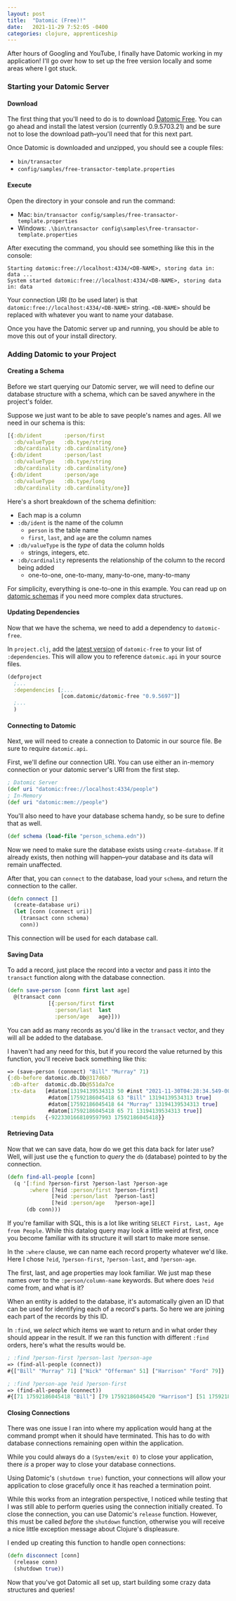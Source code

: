```yaml
---
layout: post
title:  "Datomic (Free)!"
date:   2021-11-29 7:52:05 -0400
categories: clojure, apprenticeship
---
```


After hours of Googling and YouTube, I finally have Datomic working in my application!
I'll go over how to set up the free version locally and some areas where I got stuck.

### Starting your Datomic Server

#### Download

The first thing that you'll need to do is to download 
[Datomic Free][datomic-download]. You can go ahead and install the latest version 
(currently 0.9.5703.21) and be sure not to lose the download path–you'll need that 
for this next part.

Once Datomic is downloaded and unzipped, you should see a couple files:
- `bin/transactor`
- `config/samples/free-transactor-template.properties`

#### Execute

Open the directory in your console and run the command:
- Mac: `bin/transactor config/samples/free-transactor-template.properties`
- Windows: `.\bin\transactor config\samples\free-transactor-template.properties`

After executing the command, you should see something like this in the console:
````
Starting datomic:free://localhost:4334/<DB-NAME>, storing data in: data ...
System started datomic:free://localhost:4334/<DB-NAME>, storing data in: data
````

Your connection URI (to be used later) is that 
`datomic:free://localhost:4334/<DB-NAME>` string. `<DB-NAME>` should be replaced with
whatever you want to name your database.

Once you have the Datomic server up and running, you should be able to move this out of
your install directory.

### Adding Datomic to your Project

#### Creating a Schema

Before we start querying our Datomic server, we will need to define our database 
structure with a schema, which can be saved anywhere in the project's folder. 

Suppose we just want to be able to save people's names and ages. 
All we need in our schema is this:

````clojure
[{:db/ident       :person/first
  :db/valueType   :db.type/string
  :db/cardinality :db.cardinality/one}
 {:db/ident       :person/last
  :db/valueType   :db.type/string
  :db/cardinality :db.cardinality/one}
 {:db/ident       :person/age
  :db/valueType   :db.type/long
  :db/cardinality :db.cardinality/one}]
````

Here's a short breakdown of the schema definition:
- Each map is a column
- `:db/ident` is the name of the column
  - `person` is the table name
  - `first`, `last`, and `age` are the column names
- `:db/valueType` is the _type_ of data the column holds
  - strings, integers, etc.
- `:db/cardinality` represents the relationship of the column to the record being added
  - one-to-one, one-to-many, many-to-one, many-to-many

For simplicity, everything is one-to-one in this example. You can read up on 
[datomic schemas][datomic-schema] if you need more complex data structures.

#### Updating Dependencies

Now that we have the schema, we need to add a dependency to `datomic-free`.

In `project.clj`, add the [latest version][datomic-clojars] of `datomic-free` to your
list of `:dependencies`. This will allow you to reference `datomic.api` in your source files.

````clojure
(defproject 
  ;...
  :dependencies [;...
                 [com.datomic/datomic-free "0.9.5697"]]
  ;...
  )
````

#### Connecting to Datomic

Next, we will need to create a connection to Datomic in our source file.
Be sure to require `datomic.api`.

First, we'll define our connection URI. You can use either an in-memory 
connection or your datomic server's URI from the first step.

````clojure
; Datomic Server
(def uri "datomic:free://localhost:4334/people")
; In-Memory
(def uri "datomic:mem://people")
````

You'll also need to have your database schema handy, so be sure to define that as well.

````clojure
(def schema (load-file "person_schema.edn"))
````

Now we need to make sure the database exists using `create-database`. If it already exists, 
then nothing will happen–your database and its data will remain unaffected.

After that, you can `connect` to the database, load your `schema`, 
and return the connection to the caller. 

````clojure
(defn connect []
  (create-database uri)
  (let [conn (connect uri)]
    (transact conn schema)
    conn))
````

This connection will be used for each database call.

#### Saving Data

To add a record, just place the record into a vector and pass it into 
the `transact` function along with the database connection.

````clojure
(defn save-person [conn first last age]
  @(transact conn
             [{:person/first first
               :person/last  last
               :person/age   age}]))
````

You can add as many records as you'd like in the `transact` vector, 
and they will all be added to the database.

I haven't had any need for this, but if you record the value returned by this function,
you'll receive back something like this:

````clojure
=> (save-person (connect) "Bill" "Murray" 71)
{:db-before datomic.db.Db@317d6b7 
 :db-after  datomic.db.Db@551da7ce
 :tx-data   [#datom[13194139534313 50 #inst "2021-11-30T04:28:34.549-00:00" 13194139534313 true] 
             #datom[17592186045418 63 "Bill" 13194139534313 true] 
             #datom[17592186045418 64 "Murray" 13194139534313 true] 
             #datom[17592186045418 65 71 13194139534313 true]]
 :tempids   {-9223301668109597993 17592186045418}}
````

#### Retrieving Data

Now that we can save data, how do we get this data back for later use?
Well, will just use the `q` function to _query_ the `db` (database) pointed to by the connection.

````clojure
(defn find-all-people [conn]
  (q '[:find ?person-first ?person-last ?person-age
       :where [?eid :person/first ?person-first]
              [?eid :person/last  ?person-last]
              [?eid :person/age   ?person-age]]
      (db conn)))
````

If you're familiar with SQL, this is a lot like writing `SELECT First, Last, Age from People`.
While this datalog query may look a little weird at first, once you become familiar with its
structure it will start to make more sense.

In the `:where` clause, we can name each record property whatever we'd like. 
Here I chose `?eid`, `?person-first`, `?person-last`, and `?person-age`.

The first, last, and age properties may look familiar. We just map these names over to 
the `:person/column-name` keywords. But where does `?eid` come from, and what is it?

When an entity is added to the database, it's automatically given an 
ID that can be used for identifying each of a record's parts. So here we
are joining each part of the records by this ID.

In `:find`, we _select_ which items we want to return and in what order they should 
appear in the result. If we ran this function with different `:find` orders, 
here's what the results would be.

````clojure
; :find ?person-first ?person-last ?person-age
=> (find-all-people (connect))
#{["Bill" "Murray" 71] ["Nick" "Offerman" 51] ["Harrison" "Ford" 79]}

; :find ?person-age ?eid ?person-first
=> (find-all-people (connect))
#{[71 17592186045418 "Bill"] [79 17592186045420 "Harrison"] [51 17592186045422 "Nick"]} 
````

#### Closing Connections

There was one issue I ran into where my application would hang at the command prompt
when it should have terminated. This has to do with database connections remaining open
within the application.

While you could always do a `(System/exit 0)` to close your application, 
there _is_ a proper way to close your database connections.

Using Datomic's `(shutdown true)` function, your connections will allow your 
application to close gracefully once it has reached a termination point.

While this works from an integration perspective, I noticed while testing that 
I was still able to perform queries using the connection initially created.
To close the connection, you can use Datomic's `release` function. However,
this must be called _before_ the `shutdown` function, otherwise you will 
receive a nice little exception message about Clojure's displeasure.

I ended up creating this function to handle open connections:

````clojure
(defn disconnect [conn]
  (release conn)
  (shutdown true))
````

Now that you've got Datomic all set up, start building some 
crazy data structures and queries!

[datomic-download]: https://my.datomic.com/downloads/free
[datomic-clojars]: https://clojars.org/com.datomic/datomic-free
[datomic-schema]: https://docs.datomic.com/on-prem/schema/schema.html